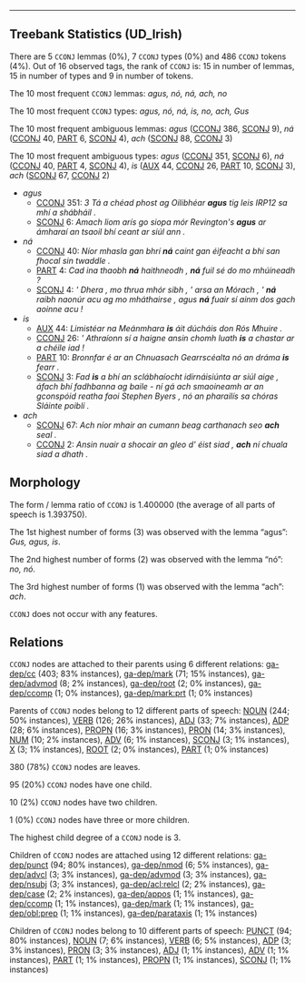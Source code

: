 

--------------------------------------------------------------------------------

## Treebank Statistics (UD_Irish)

There are 5 `CCONJ` lemmas (0%), 7 `CCONJ` types (0%) and 486 `CCONJ` tokens (4%).
Out of 16 observed tags, the rank of `CCONJ` is: 15 in number of lemmas, 15 in number of types and 9 in number of tokens.

The 10 most frequent `CCONJ` lemmas: <em>agus, nó, ná, ach, no</em>

The 10 most frequent `CCONJ` types:  <em>agus, nó, ná, is, no, ach, Gus</em>

The 10 most frequent ambiguous lemmas: <em>agus</em> ([CCONJ]() 386, [SCONJ]() 9), <em>ná</em> ([CCONJ]() 40, [PART]() 6, [SCONJ]() 4), <em>ach</em> ([SCONJ]() 88, [CCONJ]() 3)

The 10 most frequent ambiguous types:  <em>agus</em> ([CCONJ]() 351, [SCONJ]() 6), <em>ná</em> ([CCONJ]() 40, [PART]() 4, [SCONJ]() 4), <em>is</em> ([AUX]() 44, [CCONJ]() 26, [PART]() 10, [SCONJ]() 3), <em>ach</em> ([SCONJ]() 67, [CCONJ]() 2)


* <em>agus</em>
  * [CCONJ]() 351: <em>3 Tá a chéad phost ag Oilibhéar <b>agus</b> tig leis IRP12 sa mhí a shábháil .</em>
  * [SCONJ]() 6: <em>Amach liom arís go siopa mór Revington's <b>agus</b> ar ámharaí an tsaoil bhí ceant ar siúl ann .</em>
* <em>ná</em>
  * [CCONJ]() 40: <em>Níor mhasla gan bhrí <b>ná</b> caint gan éifeacht a bhí san fhocal sin twaddle .</em>
  * [PART]() 4: <em>Cad ina thaobh <b>ná</b> haithneodh , <b>ná</b> fuil sé do mo mhúineadh ?</em>
  * [SCONJ]() 4: <em>' Dhera , mo thrua mhór sibh , ' arsa an Mórach , ' <b>ná</b> raibh naonúr acu ag mo mháthairse , agus <b>ná</b> fuair sí ainm dos gach aoinne acu !</em>
* <em>is</em>
  * [AUX]() 44: <em>Limistéar na Meánmhara <b>is</b> áit dúcháis don Rós Mhuire .</em>
  * [CCONJ]() 26: <em>' Athraíonn sí a haigne ansin chomh luath <b>is</b> a chastar ar a chéile iad !</em>
  * [PART]() 10: <em>Bronnfar é ar an Chnuasach Gearrscéalta nó an dráma <b>is</b> fearr .</em>
  * [SCONJ]() 3: <em>Fad <b>is</b> a bhí an sclábhaíocht idirnáisiúnta ar siúl aige , áfach bhí fadhbanna ag baile - ní gá ach smaoineamh ar an gconspóid reatha faoi Stephen Byers , nó an pharailís sa chóras Sláinte poiblí .</em>
* <em>ach</em>
  * [SCONJ]() 67: <em>Ach níor mhair an cumann beag carthanach seo <b>ach</b> seal .</em>
  * [CCONJ]() 2: <em>Ansin nuair a shocair an gleo d' éist siad , <b>ach</b> ní chuala siad a dhath .</em>

## Morphology

The form / lemma ratio of `CCONJ` is 1.400000 (the average of all parts of speech is 1.393750).

The 1st highest number of forms (3) was observed with the lemma “agus”: <em>Gus, agus, is</em>.

The 2nd highest number of forms (2) was observed with the lemma “nó”: <em>no, nó</em>.

The 3rd highest number of forms (1) was observed with the lemma “ach”: <em>ach</em>.

`CCONJ` does not occur with any features.


## Relations

`CCONJ` nodes are attached to their parents using 6 different relations: [ga-dep/cc]() (403; 83% instances), [ga-dep/mark]() (71; 15% instances), [ga-dep/advmod]() (8; 2% instances), [ga-dep/root]() (2; 0% instances), [ga-dep/ccomp]() (1; 0% instances), [ga-dep/mark:prt]() (1; 0% instances)

Parents of `CCONJ` nodes belong to 12 different parts of speech: [NOUN]() (244; 50% instances), [VERB]() (126; 26% instances), [ADJ]() (33; 7% instances), [ADP]() (28; 6% instances), [PROPN]() (16; 3% instances), [PRON]() (14; 3% instances), [NUM]() (10; 2% instances), [ADV]() (6; 1% instances), [SCONJ]() (3; 1% instances), [X]() (3; 1% instances), [ROOT]() (2; 0% instances), [PART]() (1; 0% instances)

380 (78%) `CCONJ` nodes are leaves.

95 (20%) `CCONJ` nodes have one child.

10 (2%) `CCONJ` nodes have two children.

1 (0%) `CCONJ` nodes have three or more children.

The highest child degree of a `CCONJ` node is 3.

Children of `CCONJ` nodes are attached using 12 different relations: [ga-dep/punct]() (94; 80% instances), [ga-dep/nmod]() (6; 5% instances), [ga-dep/advcl]() (3; 3% instances), [ga-dep/advmod]() (3; 3% instances), [ga-dep/nsubj]() (3; 3% instances), [ga-dep/acl:relcl]() (2; 2% instances), [ga-dep/case]() (2; 2% instances), [ga-dep/appos]() (1; 1% instances), [ga-dep/ccomp]() (1; 1% instances), [ga-dep/mark]() (1; 1% instances), [ga-dep/obl:prep]() (1; 1% instances), [ga-dep/parataxis]() (1; 1% instances)

Children of `CCONJ` nodes belong to 10 different parts of speech: [PUNCT]() (94; 80% instances), [NOUN]() (7; 6% instances), [VERB]() (6; 5% instances), [ADP]() (3; 3% instances), [PRON]() (3; 3% instances), [ADJ]() (1; 1% instances), [ADV]() (1; 1% instances), [PART]() (1; 1% instances), [PROPN]() (1; 1% instances), [SCONJ]() (1; 1% instances)

